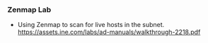 ### Zenmap Lab
- Using Zenmap to scan for live hosts in the subnet.
https://assets.ine.com/labs/ad-manuals/walkthrough-2218.pdf

